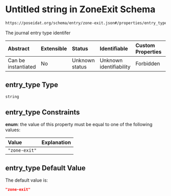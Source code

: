 # Untitled string in ZoneExit Schema

```txt
https://poseidat.org/schema/entry/zone-exit.json#/properties/entry_type
```

The journal entry type identifer

| Abstract            | Extensible | Status         | Identifiable            | Custom Properties | Additional Properties | Access Restrictions | Defined In                                                             |
| :------------------ | :--------- | :------------- | :---------------------- | :---------------- | :-------------------- | :------------------ | :--------------------------------------------------------------------- |
| Can be instantiated | No         | Unknown status | Unknown identifiability | Forbidden         | Allowed               | none                | [zone-exit.json*](schemas/entry/zone-exit.json "open original schema") |

## entry_type Type

`string`

## entry_type Constraints

**enum**: the value of this property must be equal to one of the following values:

| Value         | Explanation |
| :------------ | :---------- |
| `"zone-exit"` |             |

## entry_type Default Value

The default value is:

```json
"zone-exit"
```
